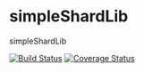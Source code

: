 # simpleShardLib
simpleShardLib

[![Build Status](https://travis-ci.com/vinod4006/simpleShardLib.svg?branch=master)](https://travis-ci.com/vinod4006/simpleShardLib) [![Coverage Status](https://coveralls.io/repos/github/vinod4006/simpleShardLib/badge.svg?branch=master)](https://coveralls.io/github/vinod4006/simpleShardLib?branch=master)
